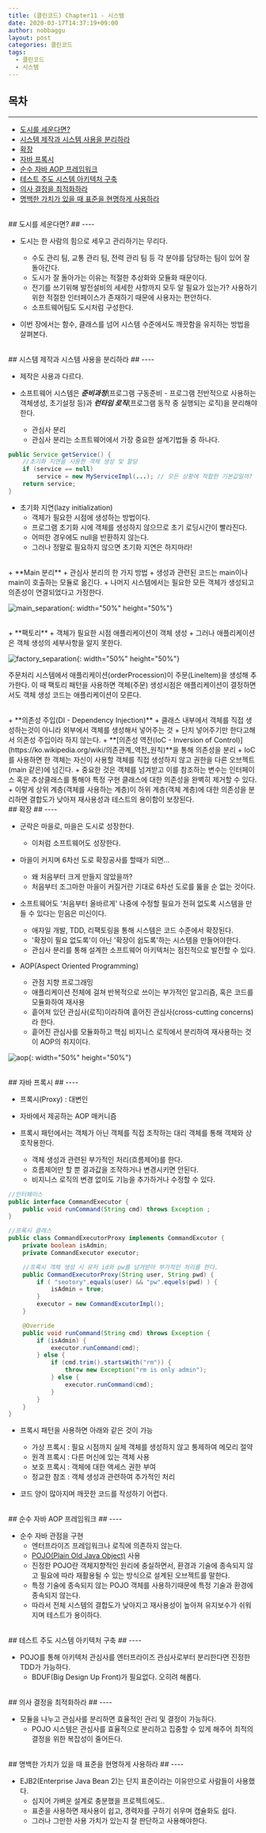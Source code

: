 ```yaml
---
title: (클린코드) Chapter11 - 시스템
date: 2020-03-17T14:37:19+09:00
author: nobbaggu
layout: post
categories: 클린코드
tags:
  - 클린코드
  - 시스템
---
```


## 목차 ##
----

- [도시를 세운다면?](#1)
- [시스템 제작과 시스템 사용을 분리하라](#2)
- [확장](#3)
- [자바 프록시](#4)
- [순수 자바 AOP 프레임워크](#5)
- [테스트 주도 시스템 아키텍처 구축](#6)
- [의사 결정을 최적화하라](#7)
- [명백한 가치가 있을 때 표준을 현명하게 사용하라](#8)

<br>
<a name="1"/>
## 도시를 세운다면? ##
----

+ 도시는 한 사람의 힘으로 세우고 관리하기는 무리다.
	+ 수도 관리 팀, 교통 관리 팀, 전력 관리 팀 등 각 분야를 담당하는 팀이 있어 잘 돌아간다.
	+ 도시가 잘 돌아가는 이유는 적절한 추상화와 모듈화 때문이다.
	+ 전기를 쓰기위해 발전설비의 세세한 사항까지 모두 알 필요가 있는가? 사용하기위한 적절한 인터페이스가 존재하기 때문에 사용자는 편안하다.
	+ 소프트웨어팀도 도시처럼 구성한다.

+ 이번 장에서는 함수, 클래스를 넘어 시스템 수준에서도 깨끗함을 유지하는 방법을 살펴본다.

<br>
<a name="2"/>
## 시스템 제작과 시스템 사용을 분리하라 ##
----

+ 제작은 사용과 다르다.

+ 소프트웨어 시스템은 **_준비과정_**(프로그램 구동준비 - 프로그램 전반적으로 사용하는 객체생성, 초기설정 등)과 **_런타임_ _로직_**(프로그램 동작 중 실행되는 로직)을 분리해야한다.
	+ 관심사 분리
	+ 관심사 분리는 소프트웨어에서 가장 중요한 설계기법들 중 하나다.
	
~~~ java
public Service getService() {
	//초기화 지연을 사용한 객체 생성 및 할당
	if (service == null)
		service = new MyServiceImpl(...); // 모든 상황에 적합한 기본값일까?
	return service;
}
~~~

+ 초기화 지연(lazy initialization)
	+ 객체가 필요한 시점에 생성하는 방법이다.
	+ 프로그램 초기화 시에 객체를 생성하지 않으므로 초기 로딩시간이 빨라진다.
	+ 어떠한 경우에도 null을 반환하지 않는다.
	+ 그러나 정말로 필요하지 않으면 초기화 지연은 하지마라!

<br>
+ **Main 분리**
	+ 관심사 분리의 한 가지 방법
	+ 생성과 관련된 코드는 main이나 main이 호출하는 모듈로 옮긴다.
	+ 나머지 시스템에서는 필요한 모든 객체가 생성되고 의존성이 연결되었다고 가정한다.

![main_separation](/images/clean_code/11/main_separation.png){: width="50%" height="50%"}

<br>
+ **팩토리**
	+ 객체가 필요한 시점 애플리케이션이 객체 생성
	+ 그러나 애플리케이션은 객체 생성의 세부사항을 알지 못한다.
	
![factory_separation](/images/clean_code/11/factory_separation.png){: width="50%" height="50%"}

주문처리 시스템에서 애플리케이션(orderProcession)이 주문(LineItem)을 생성해 추가한다. 이 때 팩토리 패턴을 사용하면 객체(주문) 생성시점은 애플리케이션이 결정하면서도 객체 생성 코드는 애플리케이션이 모른다.

<br>
+ **의존성 주입(DI - Dependency Injection)**
	+ 클래스 내부에서 객체를 직접 생성하는것이 아니라 외부에서 객체를 생성해서 넣어주는 것
	+ 단지 넣어주기만 한다고해서 의존성 주입이라 하지 않는다.
	+ **[의존성 역전(IoC - Inversion of Control)](https://ko.wikipedia.org/wiki/의존관계_역전_원칙)**을 통해 의존성을 분리
	+ IoC를 사용하면 한 객체는 자신이 사용할 객체를 직접 생성하지 않고 권한을 다른 오브젝트(main 같은)에 넘긴다.
	+ 중요한 것은 객체를 넘겨받고 이를 참조하는 변수는 인터페이스 혹은 추상클래스를 통해야 특정 구현 클래스에 대한 의존성을 완벽히 제거할 수 있다.
	+ 이렇게 상위 계층(객체를 사용하는 계층)이 하위 계층(객체 계층)에 대한 의존성을 분리하면 결합도가 낮아져 재사용성과 테스트의 용이함이 보장된다.

<br>
<a name="3"/>
## 확장 ##
----

+ 군락은 마을로, 마을은 도시로 성장한다.
	+ 이처럼 소프트웨어도 성장한다.
	
+ 마을이 커지며 6차선 도로 확장공사를 할때가 되면...
	+ 왜 처음부터 크게 만들지 않았을까?
	+ 처음부터 조그마한 마을이 커질거란 기대로 6차선 도로를 뚫을 순 없는 것이다.

+ 소프트웨어도 '처음부터 올바르게' 나중에 수정할 필요가 전혀 없도록 시스템을 만들 수 있다는 믿음은 미신이다.
	+ 애자일 개발, TDD, 리팩토링을 통해 시스템은 코드 수준에서 확장된다.
	+ '확장이 필요 없도록'이 아닌 '확장이 쉽도록'하는 시스템을 만들어야한다.
	+ 관심사 분리를 통해 설계한 소프트웨어 아키텍처는 점진적으로 발전할 수 있다.
	
+ AOP(Aspect Oriented Programming)
	+ 관점 지향 프로그래밍
	+ 애플리케이션 전체에 걸쳐 반복적으로 쓰이는 부가적인 알고리즘, 혹은 코드를 모듈화하여 재사용
	+ 흩어져 있던 관심사(로직)이라하여 흩어진 관심사(cross-cutting concerns)라 한다.
	+ 흩어진 관심사를 모듈화하고 핵심 비지니스 로직에서 분리하여 재사용하는 것이 AOP의 취지이다.
	
![aop](/images/clean_code/11/aop.png){: width="50%" height="50%"}
	
<br>
<a name="4"/>
## 자바 프록시 ##
----

+ 프록시(Proxy) : 대변인

+ 자바에서 제공하는 AOP 매커니즘

+ 프록시 패턴에서는 객체가 아닌 객체를 직접 조작하는 대리 객체를 통해 객체와 상호작용한다.
	+ 객체 생성과 관련된 부가적인 처리(흐름제어)를 한다.
	+ 흐름제어만 할 뿐 결과값을 조작하거나 변경시키면 안된다.
	+ 비지니스 로직의 변경 없이도 기능을 추가하거나 수정할 수 있다.
	
~~~ java
//인터페이스
public interface CommandExecutor {
    public void runCommand(String cmd) throws Exception ;
}

//프록시 클래스
public class CommandExecutorProxy implements CommandExcutor {
    private boolean isAdmin;
    private CommandExecutor executor;

	//프록시 객체 생성 시 유저 id와 pw를 넘겨받아 부가적인 처리를 한다.
    public CommandExecutorProxy(String user, String pwd) {
        if ( "seotory".equals(user) && "pw".equels(pwd) ) {
            isAdmin = true;
        }
        executor = new CommandExcutorImpl();
    }

    @Override
    public void runCommand(String cmd) throws Exception {
        if (isAdmin) {
            executor.runCommand(cmd);
        } else {
            if (cmd.trim().startsWith("rm")) {
                throw new Exception("rm is only admin");
            } else {
                executor.runCommand(cmd);
            }
        }
    }
}
~~~

+ 프록시 패턴을 사용하면 아래와 같은 것이 가능
	+ 가상 프록시 : 필요 시점까지 실제 객체를 생성하지 않고 통제하여 메모리 절약
	+ 원격 프록시 : 다른 머신에 있는 객체 사용
	+ 보호 프록시 : 객체에 대한 액세스 권한 부여
	+ 정교한 참조 : 객체 생성과 관련하여 추가적인 처리

+ 코드 양이 많아지며 깨끗한 코드를 작성하기 어렵다.

<br>
<a name="5"/>
## 순수 자바 AOP 프레임워크 ##
----

+ 순수 자바 관점을 구현
	+ 엔터프라이즈 프레임워크나 로직에 의존하지 않는다.
	+ [POJO(Plain Old Java Object)](https://ko.wikipedia.org/wiki/Plain_Old_Java_Object) 사용
	+ 진정한 POJO란 객체지향적인 원리에 충실하면서, 환경과 기술에 종속되지 않고 필요에 따라 재활용될 수 있는 방식으로 설계된 오브젝트를 말한다.
	+ 특정 기술에 종속되지 않는 POJO 객체를 사용하기때문에 특정 기술과 환경에 종속되지 않는다.
	+ 따라서 전체 시스템의 결합도가 낮아지고 재사용성이 높아져 유지보수가 쉬워지며 테스트가 용이하다.

<br>
<a name="6"/>
## 테스트 주도 시스템 아키텍처 구축 ##
----

+ POJO를 통해 아키텍처 관심사를 엔터프라이즈 관심사로부터 분리한다면 진정한 TDD가 가능하다.
	+ BDUF(Big Design Up Front)가 필요없다. 오히려 해롭다.


<br>
<a name="7"/>
## 의사 결정을 최적화하라 ##
----

+ 모듈을 나누고 관심사를 분리하면 효율적인 관리 및 결정이 가능하다.
	+ POJO 시스템은 관심사를 효율적으로 분리하고 집중할 수 있게 해주어 최적의 결정을 위한 복잡성이 줄어든다.

<br>
<a name="8"/>
## 명백한 가치가 있을 때 표준을 현명하게 사용하라 ##
----

+ EJB2(Enterprise Java Bean 2)는 단지 표준이라는 이유만으로 사람들이 사용했다.
	+ 심지어 가벼운 설계로 충분했을 프로젝트에도..
	+ 표준을 사용하면 재사용이 쉽고, 경력자를 구하기 쉬우며 캡슐화도 쉽다.
	+ 그러나 그만한 사용 가치가 있는지 잘 판단하고 사용해야한다.
